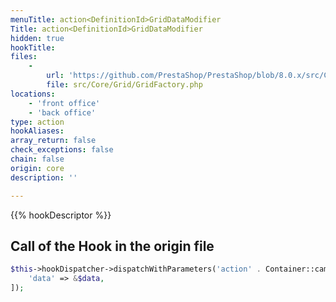 ```yaml
---
menuTitle: action<DefinitionId>GridDataModifier
Title: action<DefinitionId>GridDataModifier
hidden: true
hookTitle: 
files:
    -
        url: 'https://github.com/PrestaShop/PrestaShop/blob/8.0.x/src/Core/Grid/GridFactory.php'
        file: src/Core/Grid/GridFactory.php
locations:
    - 'front office'
    - 'back office'
type: action
hookAliases: 
array_return: false
check_exceptions: false
chain: false
origin: core
description: ''

---
```


{{% hookDescriptor %}}

## Call of the Hook in the origin file

```php
$this->hookDispatcher->dispatchWithParameters('action' . Container::camelize($definition->getId()) . 'GridDataModifier', [
    'data' => &$data,
]);
```
